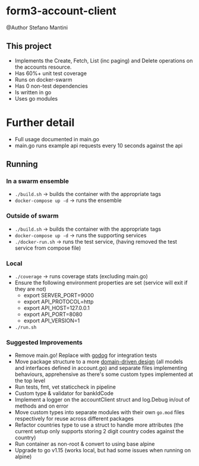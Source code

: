# form3-account-client

@Author Stefano Mantini

## This project
- Implements the Create, Fetch, List (inc paging) and Delete operations on the accounts resource. 
- Has 60%+ unit test coverage
- Runs on docker-swarm
- Has 0 non-test dependencies
- Is written in go
- Uses go modules

# Further detail
- Full usage documented in main.go
- main.go runs example api requests every 10 seconds against the api

## Running

### In a swarm ensemble 
- `./build.sh` -> builds the container with the appropriate tags
- `docker-compose up -d` -> runs the ensemble

### Outside of swarm
- `./build.sh` -> builds the container with the appropriate tags
- `docker-compose up -d` -> runs the supporting services
- `./docker-run.sh` -> runs the test service, (having removed the test service from compose file) 

### Local
- `./coverage` -> runs coverage stats (excluding main.go)
- Ensure the following environment properties are set (service will exit if they are not)
    - export SERVER_PORT=9000
    - export API_PROTOCOL=http
    - export API_HOST=127.0.0.1
    - export API_PORT=8080
    - export API_VERSION=1
- `./run.sh`

### Suggested Improvements
- Remove main.go! Replace with [godog](https://github.com/cucumber/godog) for integration tests
- Move package structure to a more [domain-driven design](https://youtu.be/MzTcsI6tn-0) (all models and interfaces defined in account.go) and separate files implementing behaviours, apprehensive as there's some custom types implemented at the top level
- Run tests, fmt, vet staticcheck in pipeline
- Custom type & validator for bankIdCode
- Implement a logger on the accountClient struct and log.Debug in/out of methods and on error
- Move custom types into separate modules with their own `go.mod` files respectively for reuse across different packages
- Refactor countries type to use a struct to handle more attributes (the current setup only supports storing 2 digit country codes against the country)
- Run container as non-root & convert to using base alpine
- Upgrade to go v1.15 (works local, but had some issues when running on alpine)
